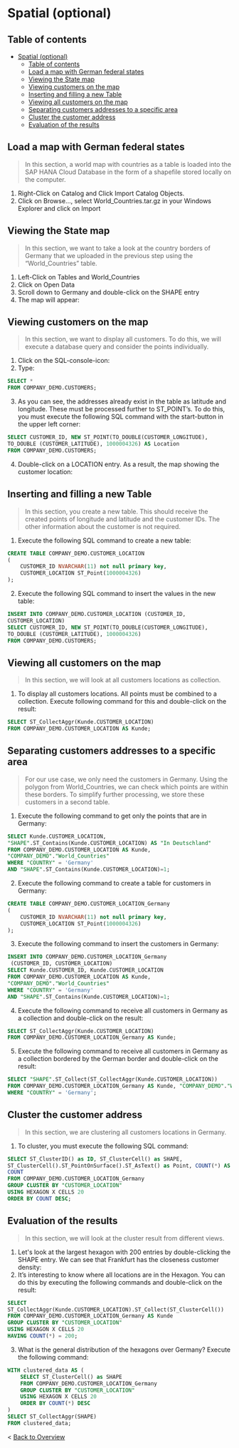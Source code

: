 # Spatial (optional)

## Table of contents 

- [Spatial (optional)](#spatial-optional)
  - [Table of contents](#table-of-contents)
  - [Load a map with German federal states](#load-a-map-with-german-federal-states)
  - [Viewing the State map](#viewing-the-state-map)
  - [Viewing customers on the map](#viewing-customers-on-the-map)
  - [Inserting and filling a new Table](#inserting-and-filling-a-new-table)
  - [Viewing all customers on the map](#viewing-all-customers-on-the-map)
  - [Separating customers addresses to a specific area](#separating-customers-addresses-to-a-specific-area)
  - [Cluster the customer address](#cluster-the-customer-address)
  - [Evaluation of the results](#evaluation-of-the-results)


## Load a map with German federal states

> In this section, a world map with countries as a table is loaded into the SAP HANA Cloud Database in the form of a shapefile stored locally on the computer.

1. Right-Click on Catalog and Click Import Catalog Objects. 
2. Click on Browse…, select World_Countries.tar.gz in your Windows Explorer and click on Import

## Viewing the State map

> In this section, we want to take a look at the country borders of Germany that we uploaded in the previous step using the “World_Countries” table.

1. Left-Click on Tables and World_Countries
2. Click on Open Data
3. Scroll down to Germany and double-click on the SHAPE entry
4. The map will appear:

## Viewing customers on the map

> In this section, we want to display all customers. To do this, we will execute a database query and consider the points individually.

1. Click on the SQL-console-icon:
2. Type:
```sql
SELECT *
FROM COMPANY_DEMO.CUSTOMERS;
```
3. As you can see, the addresses already exist in the table as latitude and longitude. These must be processed further to ST_POINT’s. To do this, you must execute the following SQL command with the start-button in the upper left corner:
```sql
SELECT CUSTOMER_ID, NEW ST_POINT(TO_DOUBLE(CUSTOMER_LONGITUDE), 
TO_DOUBLE (CUSTOMER_LATITUDE), 1000004326) AS Location
FROM COMPANY_DEMO.CUSTOMERS;
```
4. Double-click on a LOCATION entry. As a result, the map showing the customer location:

## Inserting and filling a new Table

> In this section, you create a new table. This should receive the created points of longitude and latitude and the customer IDs. The other information about the customer is not required.

1. Execute the following SQL command to create a new table:
```sql
CREATE TABLE COMPANY_DEMO.CUSTOMER_LOCATION
(
	CUSTOMER_ID NVARCHAR(11) not null primary key,
	CUSTOMER_LOCATION ST_Point(1000004326)
);
```

2. Execute the following SQL command to insert the values in the new table:
```sql
INSERT INTO COMPANY_DEMO.CUSTOMER_LOCATION (CUSTOMER_ID, 
CUSTOMER_LOCATION)
SELECT CUSTOMER_ID, NEW ST_POINT(TO_DOUBLE(CUSTOMER_LONGITUDE), 
TO_DOUBLE (CUSTOMER_LATITUDE), 1000004326)
FROM COMPANY_DEMO.CUSTOMERS;
```

## Viewing all customers on the map

> In this section, we will look at all customers locations as collection.

1. To display all customers locations. All points must be combined to a collection. Execute following command for this and double-click on the result:
```sql
SELECT ST_CollectAggr(Kunde.CUSTOMER_LOCATION) 
FROM COMPANY_DEMO.CUSTOMER_LOCATION AS Kunde;
```

## Separating customers addresses to a specific area

> For our use case, we only need the customers in Germany. Using the polygon from World_Countries, we can check which points are within these borders. To simplify further processing, we store these customers in a second table.

1. Execute the following command to get only the points that are in Germany:

```sql
SELECT Kunde.CUSTOMER_LOCATION, 
"SHAPE".ST_Contains(Kunde.CUSTOMER_LOCATION) AS "In Deutschland"
FROM COMPANY_DEMO.CUSTOMER_LOCATION AS Kunde, 
"COMPANY_DEMO"."World_Countries" 
WHERE "COUNTRY" = 'Germany' 
AND "SHAPE".ST_Contains(Kunde.CUSTOMER_LOCATION)=1;
```

2. Execute the following command to create a table for customers in Germany:
```sql
CREATE TABLE COMPANY_DEMO.CUSTOMER_LOCATION_Germany
(
	CUSTOMER_ID NVARCHAR(11) not null primary key,
	CUSTOMER_LOCATION ST_Point(1000004326)
);
```

3. Execute the following command to insert the customers in Germany:
```sql
INSERT INTO COMPANY_DEMO.CUSTOMER_LOCATION_Germany
 (CUSTOMER_ID, CUSTOMER_LOCATION)
SELECT Kunde.CUSTOMER_ID, Kunde.CUSTOMER_LOCATION
FROM COMPANY_DEMO.CUSTOMER_LOCATION AS Kunde, 
"COMPANY_DEMO"."World_Countries" 
WHERE "COUNTRY" = 'Germany' 
AND "SHAPE".ST_Contains(Kunde.CUSTOMER_LOCATION)=1;
```

4. Execute the following command to receive all customers in Germany as a collection and double-click on the result:
```sql
SELECT ST_CollectAggr(Kunde.CUSTOMER_LOCATION) 
FROM COMPANY_DEMO.CUSTOMER_LOCATION_Germany AS Kunde;
```

5. Execute the following command to receive all customers in Germany as a collection bordered by the German border and double-click on the result:
```sql
SELECT "SHAPE".ST_Collect(ST_CollectAggr(Kunde.CUSTOMER_LOCATION))
FROM COMPANY_DEMO.CUSTOMER_LOCATION_Germany AS Kunde, "COMPANY_DEMO"."World_Countries"
WHERE "COUNTRY" = 'Germany';
```

## Cluster the customer address

> In this section, we are clustering all customers locations in Germany.

1. To cluster, you must execute the following SQL command:
```sql
SELECT ST_ClusterID() as ID, ST_ClusterCell() as SHAPE, 
ST_ClusterCell().ST_PointOnSurface().ST_AsText() as Point, COUNT(*) AS 
COUNT
FROM COMPANY_DEMO.CUSTOMER_LOCATION_Germany
GROUP CLUSTER BY "CUSTOMER_LOCATION"
USING HEXAGON X CELLS 20
ORDER BY COUNT DESC;
```

## Evaluation of the results

> In this section, we will look at the cluster result from different views.

1. Let's look at the largest hexagon with 200 entries by double-clicking the SHAPE entry. We can see that Frankfurt has the closeness customer density:
2. It’s interesting to know where all locations are in the Hexagon. You can do this by executing the following commands and double-click on the result:
```sql
SELECT 
ST_CollectAggr(Kunde.CUSTOMER_LOCATION).ST_Collect(ST_ClusterCell())
FROM COMPANY_DEMO.CUSTOMER_LOCATION_Germany AS Kunde
GROUP CLUSTER BY "CUSTOMER_LOCATION"
USING HEXAGON X CELLS 20
HAVING COUNT(*) = 200;
```
3. What is the general distribution of the hexagons over Germany? Execute the following command:
```sql
WITH clustered_data AS (
	SELECT ST_ClusterCell() as SHAPE
	FROM COMPANY_DEMO.CUSTOMER_LOCATION_Germany 
	GROUP CLUSTER BY "CUSTOMER_LOCATION"
	USING HEXAGON X CELLS 20
	ORDER BY COUNT(*) DESC
)	
SELECT ST_CollectAggr(SHAPE)
FROM clustered_data;
```


< [Back to Overview](README.md)